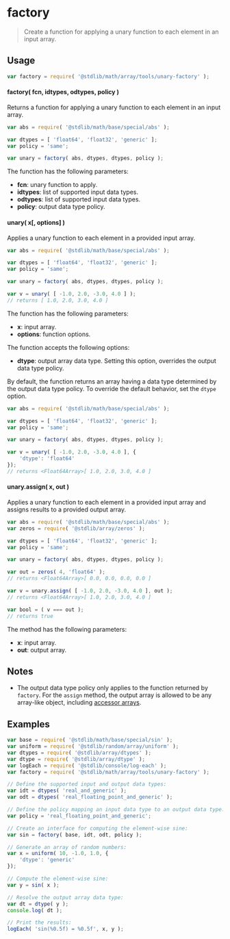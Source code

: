 <!--

@license Apache-2.0

Copyright (c) 2025 The Stdlib Authors.

Licensed under the Apache License, Version 2.0 (the "License");
you may not use this file except in compliance with the License.
You may obtain a copy of the License at

   http://www.apache.org/licenses/LICENSE-2.0

Unless required by applicable law or agreed to in writing, software
distributed under the License is distributed on an "AS IS" BASIS,
WITHOUT WARRANTIES OR CONDITIONS OF ANY KIND, either express or implied.
See the License for the specific language governing permissions and
limitations under the License.

-->

# factory

> Create a function for applying a unary function to each element in an input array.

<section class="usage">

## Usage

```javascript
var factory = require( '@stdlib/math/array/tools/unary-factory' );
```

#### factory( fcn, idtypes, odtypes, policy )

Returns a function for applying a unary function to each element in an input array.

```javascript
var abs = require( '@stdlib/math/base/special/abs' );

var dtypes = [ 'float64', 'float32', 'generic' ];
var policy = 'same';

var unary = factory( abs, dtypes, dtypes, policy );
```

The function has the following parameters:

-   **fcn**: unary function to apply.
-   **idtypes**: list of supported input data types.
-   **odtypes**: list of supported input data types.
-   **policy**: output data type policy.

#### unary( x\[, options] )

Applies a unary function to each element in a provided input array.

```javascript
var abs = require( '@stdlib/math/base/special/abs' );

var dtypes = [ 'float64', 'float32', 'generic' ];
var policy = 'same';

var unary = factory( abs, dtypes, dtypes, policy );

var v = unary( [ -1.0, 2.0, -3.0, 4.0 ] );
// returns [ 1.0, 2.0, 3.0, 4.0 ]
```

The function has the following parameters:

-   **x**: input array.
-   **options**: function options.

The function accepts the following options:

-   **dtype**: output array data type. Setting this option, overrides the output data type policy.

By default, the function returns an array having a data type determined by the output data type policy. To override the default behavior, set the `dtype` option.

```javascript
var abs = require( '@stdlib/math/base/special/abs' );

var dtypes = [ 'float64', 'float32', 'generic' ];
var policy = 'same';

var unary = factory( abs, dtypes, dtypes, policy );

var v = unary( [ -1.0, 2.0, -3.0, 4.0 ], {
    'dtype': 'float64'
});
// returns <Float64Array>[ 1.0, 2.0, 3.0, 4.0 ]
```

#### unary.assign( x, out )

Applies a unary function to each element in a provided input array and assigns results to a provided output array.

```javascript
var abs = require( '@stdlib/math/base/special/abs' );
var zeros = require( '@stdlib/array/zeros' );

var dtypes = [ 'float64', 'float32', 'generic' ];
var policy = 'same';

var unary = factory( abs, dtypes, dtypes, policy );

var out = zeros( 4, 'float64' );
// returns <Float64Array>[ 0.0, 0.0, 0.0, 0.0 ]

var v = unary.assign( [ -1.0, 2.0, -3.0, 4.0 ], out );
// returns <Float64Array>[ 1.0, 2.0, 3.0, 4.0 ]

var bool = ( v === out );
// returns true
```

The method has the following parameters:

-   **x**: input array.
-   **out**: output array.

</section>

<!-- /.usage -->

<section class="notes">

## Notes

-   The output data type policy only applies to the function returned by `factory`. For the `assign` method, the output array is allowed to be any array-like object, including [accessor arrays][@stdlib/array/base/accessor].

</section>

<!-- /.notes -->

<section class="examples">

## Examples

<!-- eslint no-undef: "error" -->

```javascript
var base = require( '@stdlib/math/base/special/sin' );
var uniform = require( '@stdlib/random/array/uniform' );
var dtypes = require( '@stdlib/array/dtypes' );
var dtype = require( '@stdlib/array/dtype' );
var logEach = require( '@stdlib/console/log-each' );
var factory = require( '@stdlib/math/array/tools/unary-factory' );

// Define the supported input and output data types:
var idt = dtypes( 'real_and_generic' );
var odt = dtypes( 'real_floating_point_and_generic' );

// Define the policy mapping an input data type to an output data type:
var policy = 'real_floating_point_and_generic';

// Create an interface for computing the element-wise sine:
var sin = factory( base, idt, odt, policy );

// Generate an array of random numbers:
var x = uniform( 10, -1.0, 1.0, {
    'dtype': 'generic'
});

// Compute the element-wise sine:
var y = sin( x );

// Resolve the output array data type:
var dt = dtype( y );
console.log( dt );

// Print the results:
logEach( 'sin(%0.5f) = %0.5f', x, y );
```

</section>

<!-- /.examples -->

<!-- Section for related `stdlib` packages. Do not manually edit this section, as it is automatically populated. -->

<section class="related">

</section>

<!-- /.related -->

<!-- Section for all links. Make sure to keep an empty line after the `section` element and another before the `/section` close. -->

<section class="links">

[@stdlib/array/base/accessor]: https://github.com/stdlib-js/stdlib/tree/develop/lib/node_modules/%40stdlib/array/base/accessor

</section>

<!-- /.links -->
